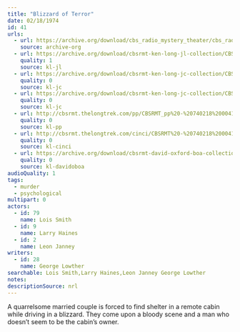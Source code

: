 ```yaml
---
title: "Blizzard of Terror"
date: 02/18/1974
id: 41
urls: 
  - url: https://archive.org/download/cbs_radio_mystery_theater/cbs_radio_mystery_theater-0001-0050.zip/cbs_radio_mystery_theater-0001-0050%2Fcbsrmt_0041_blizzard_of_terror.mp3
    source: archive-org
  - url: https://archive.org/download/cbsrmt-ken-long-jl-collection/CBSRMT - 740218 0041 Blizzard Of Terror_jl.mp3
    quality: 1
    source: kl-jl
  - url: https://archive.org/download/cbsrmt-ken-long-jc-collection/CBSRMT - 740218 0041 Blizzard Of Terror vbr bm2 -outro_jc.mp3
    quality: 0
    source: kl-jc
  - url: https://archive.org/download/cbsrmt-ken-long-jc-collection/CBSRMT - 740218 0041 Blizzard Of Terror vbr kb_jc.mp3
    quality: 0
    source: kl-jc
  - url: http://cbsrmt.thelongtrek.com/pp/CBSRMT_pp%20-%20740218%200041%20Blizzard%20of%20Terror.mp3
    quality: 0
    source: kl-pp
  - url: http://cbsrmt.thelongtrek.com/cinci/CBSRMT%20-%20740218%200041%20Blizzard%20of%20Terror_cinci.mp3
    quality: 0
    source: kl-cinci
  - url: https://archive.org/download/cbsrmt-david-oxford-boa-collection/CBSRMT-740218-0041-Blizzard-of-Terror-(128-44)_WBBM-JE-{BoA}.mp3
    quality: 0
    source: kl-davidoboa
audioQuality: 1
tags: 
  - murder
  - psychological
multipart: 0
actors:  
  - id: 79
    name: Lois Smith  
  - id: 9
    name: Larry Haines  
  - id: 2
    name: Leon Janney
writers:  
  - id: 28
    name: George Lowther
searchable: Lois Smith,Larry Haines,Leon Janney George Lowther
notes: 
descriptionSource: nrl
---
```

A quarrelsome married couple is forced to find shelter in a remote cabin while driving in a blizzard. They come upon a bloody scene and a man who doesn’t seem to be the cabin’s owner.